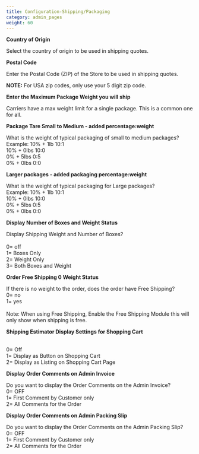 ```yaml
---
title: Configuration-Shipping/Packaging
category: admin_pages
weight: 60
---
```


<b>Country of Origin</b>

<div class='indent'>Select the country of origin to be used in shipping quotes.</div>


<b>Postal Code</b>

<div class='indent'>Enter the Postal Code (ZIP) of the Store to be used in shipping quotes. 

**NOTE:** For USA zip codes, only use your 5 digit zip code.</div>


<b>Enter the Maximum Package Weight you will ship</b>

<div class='indent'>Carriers have a max weight limit for a single package. This is a common one for all.</div>


<b>Package Tare Small to Medium - added percentage:weight</b>

<div class='indent'>What is the weight of typical packaging of small to medium packages?<br />Example: 10% + 1lb 10:1<br />10% + 0lbs 10:0<br />0% + 5lbs 0:5<br />0% + 0lbs 0:0</div>


<b>Larger packages - added packaging percentage:weight</b>

<div class='indent'>What is the weight of typical packaging for Large packages?<br />Example: 10% + 1lb 10:1<br />10% + 0lbs 10:0<br />0% + 5lbs 0:5<br />0% + 0lbs 0:0</div>


<b>Display Number of Boxes and Weight Status</b>

<div class='indent'>Display Shipping Weight and Number of Boxes?<br /><br />0= off<br />1= Boxes Only<br />2= Weight Only<br />3= Both Boxes and Weight</div>


<b>Order Free Shipping 0 Weight Status</b>

<div class='indent'>If there is no weight to the order, does the order have Free Shipping?<br />0= no<br />1= yes<br /><br />Note: When using Free Shipping, Enable the Free Shipping Module this will only show when shipping is free.</div>


<b>Shipping Estimator Display Settings for Shopping Cart</b>

<div class='indent'><br />0= Off<br />1= Display as Button on Shopping Cart<br />2= Display as Listing on Shopping Cart Page</div>


<b>Display Order Comments on Admin Invoice</b>

<div class='indent'>Do you want to display the Order Comments on the Admin Invoice?<br />0= OFF<br />1= First Comment by Customer only<br />2= All Comments for the Order</div>


<b>Display Order Comments on Admin Packing Slip</b>

<div class='indent'>Do you want to display the Order Comments on the Admin Packing Slip?<br />0= OFF<br />1= First Comment by Customer only<br />2= All Comments for the Order</div>


